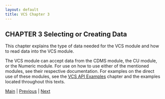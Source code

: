 ```yaml
---
layout: default
title: VCS Chapter 3
---
```


##  CHAPTER 3 Selecting or Creating Data

This chapter explains the type of data needed for the VCS module and how to read data into the VCS module.

The VCS module can accept data from the CDMS module, the CU module, or the Numeric module. For use on how to use either of the mentioned modules, see their respective documentation. For examples on the direct use of these modules, see the [VCS API Examples](vcs-8.html) chapter and the examples located throughout this texts.

[Main](vcs.html) \| [Previous](vcs-2.html) \| [Next](vcs-4.html)


